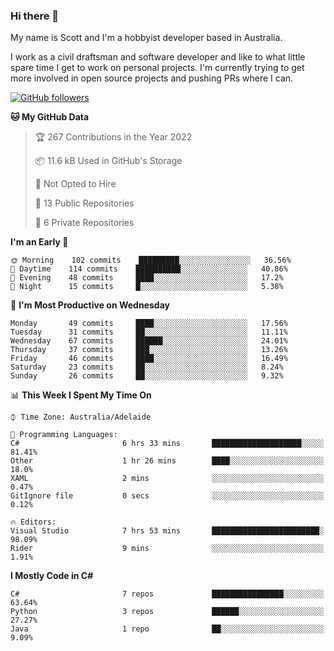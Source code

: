 ### Hi there 👋

My name is Scott and I'm a hobbyist developer based in Australia.

I work as a civil draftsman and software developer and like to what little spare time I get to work on personal projects. I'm currently trying to get more involved in open source projects and pushing PRs where I can. 

[![GitHub followers](https://img.shields.io/github/followers/puppetsw?label=Follow&style=social)](https://github.com/puppetsw?tab=followers)

<!--START_SECTION:waka-->
**🐱 My GitHub Data** 

> 🏆 267 Contributions in the Year 2022
 > 
> 📦 11.6 kB Used in GitHub's Storage 
 > 
> 🚫 Not Opted to Hire
 > 
> 📜 13 Public Repositories 
 > 
> 🔑 6 Private Repositories  
 > 
**I'm an Early 🐤** 

```text
🌞 Morning    102 commits    █████████░░░░░░░░░░░░░░░░   36.56% 
🌆 Daytime    114 commits    ██████████░░░░░░░░░░░░░░░   40.86% 
🌃 Evening    48 commits     ████░░░░░░░░░░░░░░░░░░░░░   17.2% 
🌙 Night      15 commits     █░░░░░░░░░░░░░░░░░░░░░░░░   5.38%

```
📅 **I'm Most Productive on Wednesday** 

```text
Monday       49 commits     ████░░░░░░░░░░░░░░░░░░░░░   17.56% 
Tuesday      31 commits     ██░░░░░░░░░░░░░░░░░░░░░░░   11.11% 
Wednesday    67 commits     ██████░░░░░░░░░░░░░░░░░░░   24.01% 
Thursday     37 commits     ███░░░░░░░░░░░░░░░░░░░░░░   13.26% 
Friday       46 commits     ████░░░░░░░░░░░░░░░░░░░░░   16.49% 
Saturday     23 commits     ██░░░░░░░░░░░░░░░░░░░░░░░   8.24% 
Sunday       26 commits     ██░░░░░░░░░░░░░░░░░░░░░░░   9.32%

```


📊 **This Week I Spent My Time On** 

```text
⌚︎ Time Zone: Australia/Adelaide

💬 Programming Languages: 
C#                       6 hrs 33 mins       ████████████████████░░░░░   81.41% 
Other                    1 hr 26 mins        ████░░░░░░░░░░░░░░░░░░░░░   18.0% 
XAML                     2 mins              ░░░░░░░░░░░░░░░░░░░░░░░░░   0.47% 
GitIgnore file           0 secs              ░░░░░░░░░░░░░░░░░░░░░░░░░   0.12%

🔥 Editors: 
Visual Studio            7 hrs 53 mins       ████████████████████████░   98.09% 
Rider                    9 mins              ░░░░░░░░░░░░░░░░░░░░░░░░░   1.91%

```

**I Mostly Code in C#** 

```text
C#                       7 repos             ████████████████░░░░░░░░░   63.64% 
Python                   3 repos             ██████░░░░░░░░░░░░░░░░░░░   27.27% 
Java                     1 repo              ██░░░░░░░░░░░░░░░░░░░░░░░   9.09%

```



<!--END_SECTION:waka-->

<!--
**puppetsw/puppetsw** is a ✨ _special_ ✨ repository because its `README.md` (this file) appears on your GitHub profile.

Here are some ideas to get you started:

- 🔭 I’m currently working on ...
- 🌱 I’m currently learning ...
- 👯 I’m looking to collaborate on ...
- 🤔 I’m looking for help with ...
- 💬 Ask me about ...
- 📫 How to reach me: ...
- 😄 Pronouns: ...
- ⚡ Fun fact: ...
-->
